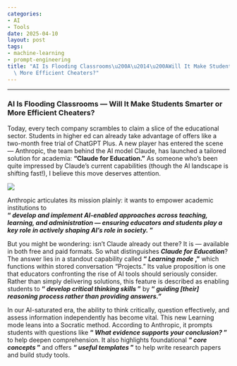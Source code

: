 ```yaml
---
categories:
- AI
- Tools
date: 2025-04-10
layout: post
tags:
- machine-learning
- prompt-engineering
title: "AI Is Flooding Classrooms\u200A\u2014\u200AWill It Make Students Smarter or\
  \ More Efficient Cheaters?"
---
```



* * *

### AI Is Flooding Classrooms — Will It Make Students Smarter or More Efficient Cheaters?

Today, every tech company scrambles to claim a slice of the educational sector. Students in higher ed can already take advantage of offers like a two-month free trial of ChatGPT Plus. A new player has entered the scene — Anthropic, the team behind the AI model Claude, has launched a tailored solution for academia: **“Claude for Education.”** As someone who’s been quite impressed by Claude’s current capabilities (though the AI landscape is shifting fast!), I believe this move deserves attention.

![](https://cdn-images-1.medium.com/max/800/1*xO5F0ONQPYPnlKA5THKKvQ.png)

Anthropic articulates its mission plainly: it wants to empower academic institutions to  
**“ _develop and implement AI-enabled approaches across teaching, learning, and administration — ensuring educators and students play a key role in actively shaping AI’s role in society._ ”**

But you might be wondering: isn’t Claude already out there? It is — available in both free and paid formats. So what distinguishes **_Claude for Education_**? The answer lies in a standout capability called **“ _Learning mode_ ,”** which functions within stored conversation “Projects.” Its value proposition is one that educators confronting the rise of AI tools should seriously consider. Rather than simply delivering solutions, this feature is described as enabling students to **“ _develop critical thinking skills_ ”** by **“ _guiding [their] reasoning process rather than providing answers.”_**

In our AI-saturated era, the ability to think critically, question effectively, and assess information independently has become vital. This new Learning mode leans into a Socratic method. According to Anthropic, it prompts students with questions like **“ _What evidence supports your conclusion?_ ”** to help deepen comprehension. It also highlights foundational **“ _core concepts_ ”** and offers **“ _useful templates_ ”** to help write research papers and build study tools.